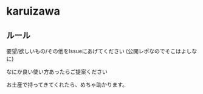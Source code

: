 # karuizawa

## ルール
要望/欲しいもの/その他をIssueにあげてください
(公開レポなのでそこはよしなに)

なにか良い使い方あったらご提案ください


お土産で持ってきてくれたら、めちゃ助かります。
